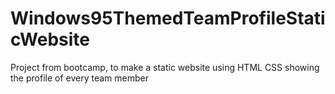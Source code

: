 # Windows95ThemedTeamProfileStaticWebsite
Project from bootcamp, to make a static website using HTML CSS showing the profile of every team member
